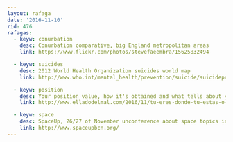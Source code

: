 ```yaml
---
layout: rafaga
date: '2016-11-10'
rid: 476
rafagas:
  - keyw: conurbation
    desc: Conurbation comparative, big England metropolitan areas
    link: https://www.flickr.com/photos/stevefaeembra/15625832494

  - keyw: suicides
    desc: 2012 World Health Organization suicides world map
    link: http://www.who.int/mental_health/prevention/suicide/suicideprevent/en/

  - keyw: position
    desc: Your position value, how it's obtained and what tells about you via @realivansanchez
    link: http://www.elladodelmal.com/2016/11/tu-eres-donde-tu-estas-o-como-tu.html

  - keyw: space
    desc: SpaceUp, 26/27 of November unconference about space topics in Barcelona
    link: http://www.spaceupbcn.org/
---
```

